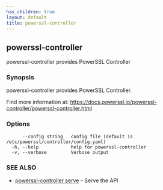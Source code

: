 ```yaml
---
has_children: true
layout: default
title: powerssl-controller
---
```

## powerssl-controller

powerssl-controller provides PowerSSL Controller

### Synopsis

powerssl-controller provides PowerSSL Controller.

Find more information at: https://docs.powerssl.io/powerssl-controller/powerssl-controller.html

### Options

```
      --config string   config file (default is /etc/powerssl/controller/config.yaml)
  -h, --help            help for powerssl-controller
  -v, --verbose         Verbose output
```

### SEE ALSO

* [powerssl-controller serve](powerssl-controller_serve.md)	 - Serve the API
